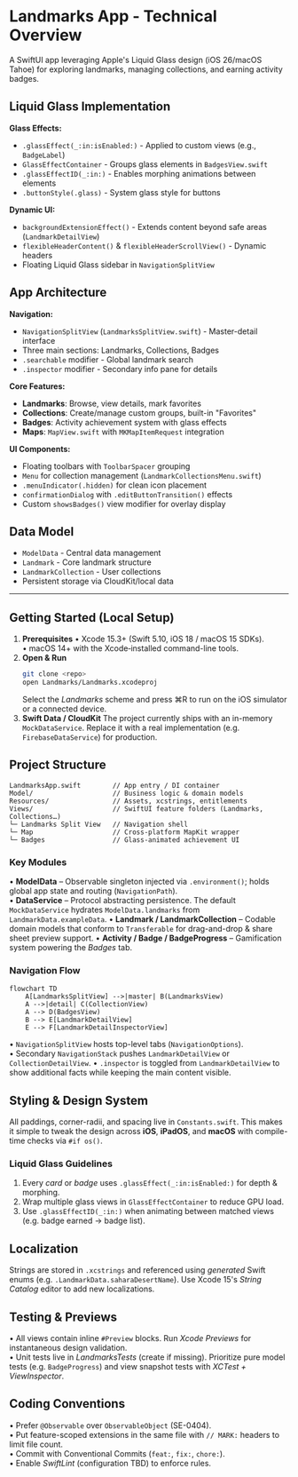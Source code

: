 # Landmarks App - Technical Overview

A SwiftUI app leveraging Apple's Liquid Glass design (iOS 26/macOS Tahoe) for exploring landmarks, managing collections, and earning activity badges.

## Liquid Glass Implementation

**Glass Effects:**
- `.glassEffect(_:in:isEnabled:)` - Applied to custom views (e.g., `BadgeLabel`)
- `GlassEffectContainer` - Groups glass elements in `BadgesView.swift`
- `.glassEffectID(_:in:)` - Enables morphing animations between elements
- `.buttonStyle(.glass)` - System glass style for buttons

**Dynamic UI:**
- `backgroundExtensionEffect()` - Extends content beyond safe areas (`LandmarkDetailView`)
- `flexibleHeaderContent()` & `flexibleHeaderScrollView()` - Dynamic headers
- Floating Liquid Glass sidebar in `NavigationSplitView`

## App Architecture

**Navigation:**
- `NavigationSplitView` (`LandmarksSplitView.swift`) - Master-detail interface
- Three main sections: Landmarks, Collections, Badges
- `.searchable` modifier - Global landmark search
- `.inspector` modifier - Secondary info pane for details

**Core Features:**
- **Landmarks**: Browse, view details, mark favorites
- **Collections**: Create/manage custom groups, built-in "Favorites"
- **Badges**: Activity achievement system with glass effects
- **Maps**: `MapView.swift` with `MKMapItemRequest` integration

**UI Components:**
- Floating toolbars with `ToolbarSpacer` grouping
- `Menu` for collection management (`LandmarkCollectionsMenu.swift`)
- `.menuIndicator(.hidden)` for clean icon placement
- `confirmationDialog` with `.editButtonTransition()` effects
- Custom `showsBadges()` view modifier for overlay display

## Data Model
- `ModelData` - Central data management
- `Landmark` - Core landmark structure
- `LandmarkCollection` - User collections
- Persistent storage via CloudKit/local data

---

## Getting Started (Local Setup)

1. **Prerequisites**
   • Xcode 15.3+ (Swift 5.10, iOS 18 / macOS 15 SDKs).  
   • macOS 14+ with the Xcode‐installed command-line tools.
2. **Open & Run**
   ```bash
   git clone <repo>
   open Landmarks/Landmarks.xcodeproj
   ```
   Select the *Landmarks* scheme and press ⌘R to run on the iOS simulator or a connected device.
3. **Swift Data / CloudKit**
   The project currently ships with an in-memory `MockDataService`.  Replace it with a real implementation (e.g. `FirebaseDataService`) for production.

## Project Structure

```
LandmarksApp.swift        // App entry / DI container
Model/                    // Business logic & domain models
Resources/                // Assets, xcstrings, entitlements
Views/                    // SwiftUI feature folders (Landmarks, Collections…)
└─ Landmarks Split View   // Navigation shell
└─ Map                    // Cross-platform MapKit wrapper
└─ Badges                 // Glass-animated achievement UI
```

### Key Modules

• **ModelData** – Observable singleton injected via `.environment()`; holds global app state and routing (`NavigationPath`).  
• **DataService** – Protocol abstracting persistence.  The default `MockDataService` hydrates `ModelData.landmarks` from `LandmarkData.exampleData`.
• **Landmark / LandmarkCollection** – Codable domain models that conform to `Transferable` for drag-and-drop & share sheet preview support.
• **Activity / Badge / BadgeProgress** – Gamification system powering the *Badges* tab.

### Navigation Flow

```mermaid
flowchart TD
    A[LandmarksSplitView] -->|master| B(LandmarksView)
    A -->|detail| C(CollectionView)
    A --> D(BadgesView)
    B --> E[LandmarkDetailView]
    E --> F[LandmarkDetailInspectorView]
```

• `NavigationSplitView` hosts top-level tabs (`NavigationOptions`).  
• Secondary `NavigationStack` pushes `LandmarkDetailView` or `CollectionDetailView`.
• `.inspector` is toggled from `LandmarkDetailView` to show additional facts while keeping the main content visible.

## Styling & Design System

All paddings, corner-radii, and spacing live in `Constants.swift`.  This makes it simple to tweak the design across **iOS**, **iPadOS**, and **macOS** with compile-time checks via `#if os()`.

### Liquid Glass Guidelines

1. Every *card* or *badge* uses `.glassEffect(_:in:isEnabled:)` for depth & morphing.
2. Wrap multiple glass views in `GlassEffectContainer` to reduce GPU load.
3. Use `.glassEffectID(_:in:)` when animating between matched views (e.g. badge earned → badge list).

## Localization

Strings are stored in `.xcstrings` and referenced using *generated* Swift enums (e.g. `.LandmarkData.saharaDesertName`).  Use Xcode 15's *String Catalog* editor to add new localizations.

## Testing & Previews

• All views contain inline `#Preview` blocks.  Run *Xcode Previews* for instantaneous design validation.  
• Unit tests live in *LandmarksTests* (create if missing).  Prioritize pure model tests (e.g. `BadgeProgress`) and view snapshot tests with *XCTest + ViewInspector*.

## Coding Conventions

• Prefer `@Observable` over `ObservableObject` (SE-0404).  
• Put feature-scoped extensions in the same file with `// MARK:` headers to limit file count.  
• Commit with Conventional Commits (`feat:`, `fix:`, `chore:`).  
• Enable *SwiftLint* (configuration TBD) to enforce rules.
